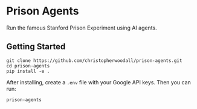 # Prison Agents
Run the famous Stanford Prison Experiment using AI agents.

## Getting Started
```
git clone https://github.com/christopherwoodall/prison-agents.git
cd prison-agents
pip install -e .
```

After installing, create a `.env` file with your Google API keys. Then you can run:

```
prison-agents
```
